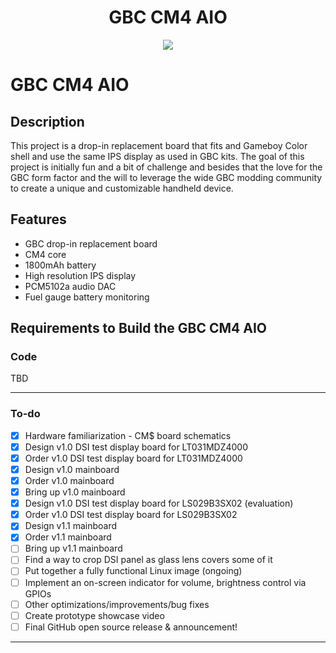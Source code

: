 <div align="center">
  <h1>GBC CM4 AIO</h1>
</div>

<div align="center">
  <img src="https://github.com/will-tm/gbc-cm4-aio/assets/1313292/f61157d3-e312-4da4-9e1c-ff2232fcaf88">
</div>

# GBC CM4 AIO

## Description
 
This project is a drop-in replacement board that fits and Gameboy Color shell and use the same IPS display as used in GBC kits. The goal of this project is initially fun and a bit of challenge and besides that the love for the GBC form factor and the will to leverage the wide GBC modding community to create a unique and customizable handheld device.

## Features

- GBC drop-in replacement board
- CM4 core
- 1800mAh battery
- High resolution IPS display
- PCM5102a audio DAC
- Fuel gauge battery monitoring

## Requirements to Build the GBC CM4 AIO

### Code 

TBD

-------------------------------------------------------------------------------------------------------

### To-do
- [x] Hardware familiarization - CM$ board schematics
- [x] Design v1.0 DSI test display board for LT031MDZ4000
- [x] Order v1.0 DSI test display board for LT031MDZ4000
- [x] Design v1.0 mainboard
- [x] Order v1.0 mainboard
- [x] Bring up v1.0 mainboard
- [x] Design v1.0 DSI test display board for LS029B3SX02 (evaluation)
- [x] Order v1.0 DSI test display board for LS029B3SX02
- [x] Design v1.1 mainboard
- [x] Order v1.1 mainboard
- [ ] Bring up v1.1 mainboard
- [ ] Find a way to crop DSI panel as glass lens covers some of it
- [ ] Put together a fully functional Linux image (ongoing)
- [ ] Implement an on-screen indicator for volume, brightness control via GPIOs
- [ ] Other optimizations/improvements/bug fixes
- [ ] Create prototype showcase video
- [ ] Final GitHub open source release & announcement!

-------------------------------------------------------------------------------------------------------
